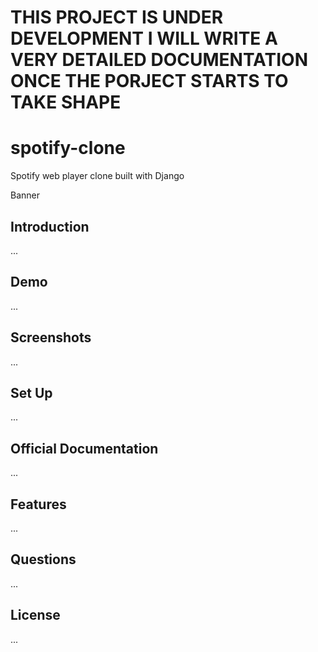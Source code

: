 # THIS PROJECT IS UNDER DEVELOPMENT I WILL WRITE A VERY DETAILED DOCUMENTATION ONCE THE PORJECT STARTS TO TAKE SHAPE 

# spotify-clone

Spotify web player clone built with Django

Banner

## Introduction

...

## Demo

...

## Screenshots

...

## Set Up

...

## Official Documentation

...

## Features

...

## Questions

...

## License

...
